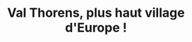---
layout: layout_generic
language: fr
season: winter
type: B2B
menu: seminaire
topnav_color_text: 
title: Val Thorens, plus haut village d'Europe !
permalink: "/fr/seminaires-hiver/idee-sejour-val-thorens"
meta-title: Séjour à Val Thorens, plus haut village d'Europe !
meta-description: Les Jeux Olympiques d'hiver de votre entreprise lors d'une journée challenge  des neiges
image_href: https://res.cloudinary.com/deddrj0yb/image/upload/v1638883533/website/winter/Sourire-neige_jdsltw.jpg
image_alt: Se faire tracter sur la neige, en ski, par un cheval, c'est le ski joëring ou skioring ou white turf
redirection_from:
price: 359
headline: Val Thorens (2 300 m), sommet des « 3 Vallées » et référence mondiale du ski offre son cirque grandiose de haute montagne et un enneigement exceptionnel.
page_sections:
- template: 2colTitreTxt
  title: Séjour à Val Thorens, plus haut village d'Europe !
  content: |-
    Val Thorens (2 300 m), sommet des « 3 Vallées » et référence mondiale du ski offre son cirque grandiose de haute montagne et un enneigement exceptionnel. Au pied de l'aiguille de Péclet (3 561 m.), la plus longue piste de luge de France vous attend pour 45 minutes de sensations dans un vallon 100 % naturel jusqu'à la station !
---